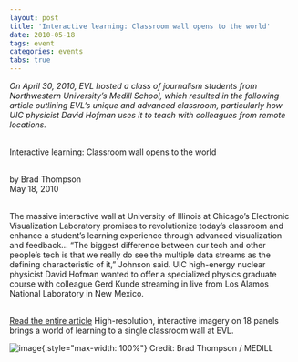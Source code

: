 ```yaml
---
layout: post
title: 'Interactive learning: Classroom wall opens to the world'
date: 2010-05-18
tags: event
categories: events
tabs: true
---
```


<em>On April 30, 2010, EVL hosted a class of journalism students from Northwestern University&rsquo;s Medill School, which resulted in the following article outlining EVL&rsquo;s unique and advanced classroom, particularly how UIC physicist David Hofman uses it to teach with colleagues from remote locations.</em><br><br>

Interactive learning: Classroom wall opens to the world<br><br>

by Brad Thompson<br>
May 18, 2010<br><br>

The massive interactive wall at University of Illinois at Chicago&rsquo;s Electronic Visualization Laboratory promises to revolutionize today&rsquo;s classroom and enhance a student&rsquo;s learning experience through advanced visualization and feedback&hellip; &ldquo;The biggest difference between our tech and other people&rsquo;s tech is that we really do see the multiple data streams as the defining characteristic of it,&rdquo; Johnson said. UIC high-energy nuclear physicist David Hofman wanted to offer a specialized physics graduate course with colleague Gerd Kunde streaming in live from Los Alamos National Laboratory in New Mexico.<br><br>

<a href="http://news.medill.northwestern.edu/chicago/news.aspx?id=164805">Read the entire article</a>
High-resolution, interactive imagery on 18 panels brings a world of learning to a single classroom wall at EVL.

![image](https://www.evl.uic.edu/output/originals/physicsclass_medill.jpg-srcw.jpg){:style="max-width: 100%"}
Credit: Brad Thompson / MEDILL

